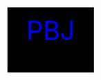 
  <svg version="1.1" width="300" height="200" xmlns="http://www.w3.org/2000/svg">
  render(){
        return `<rect x="50" y="50" height="200" width="200" fill="${this.color}"/>`
    }
  <text x="150" y="125" font-size="60" text-anchor="middle" fill="blue">PBJ</text>
  </svg>
